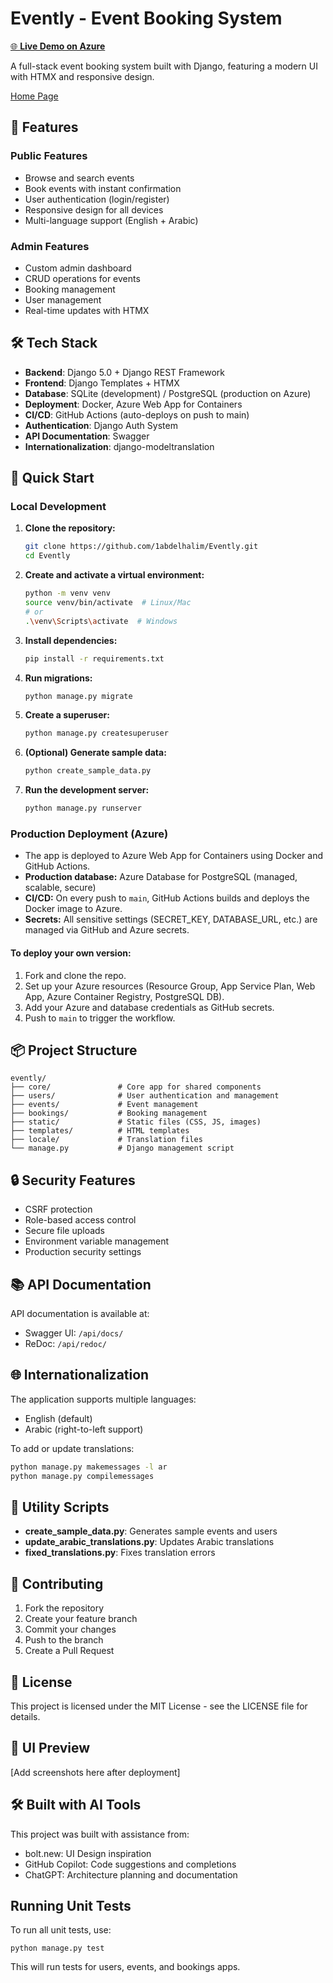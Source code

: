# Evently - Event Booking System

[🌐 **Live Demo on Azure**](https://evently-booking.azurewebsites.net)

A full-stack event booking system built with Django, featuring a modern UI with HTMX and responsive design.

[Home Page](home.png)
## 🌟 Features

### Public Features
- Browse and search events
- Book events with instant confirmation
- User authentication (login/register)
- Responsive design for all devices
- Multi-language support (English + Arabic)

### Admin Features
- Custom admin dashboard
- CRUD operations for events
- Booking management
- User management
- Real-time updates with HTMX

## 🛠 Tech Stack

- **Backend**: Django 5.0 + Django REST Framework
- **Frontend**: Django Templates + HTMX
- **Database**: SQLite (development) / PostgreSQL (production on Azure)
- **Deployment**: Docker, Azure Web App for Containers
- **CI/CD**: GitHub Actions (auto-deploys on push to main)
- **Authentication**: Django Auth System
- **API Documentation**: Swagger
- **Internationalization**: django-modeltranslation

## 🚀 Quick Start

### Local Development

1. **Clone the repository:**
   ```bash
   git clone https://github.com/1abdelhalim/Evently.git
   cd Evently
   ```
2. **Create and activate a virtual environment:**
   ```bash
   python -m venv venv
   source venv/bin/activate  # Linux/Mac
   # or
   .\venv\Scripts\activate  # Windows
   ```
3. **Install dependencies:**
   ```bash
   pip install -r requirements.txt
   ```
4. **Run migrations:**
   ```bash
   python manage.py migrate
   ```
5. **Create a superuser:**
   ```bash
   python manage.py createsuperuser
   ```
6. **(Optional) Generate sample data:**
   ```bash
   python create_sample_data.py
   ```
7. **Run the development server:**
   ```bash
   python manage.py runserver
   ```

### Production Deployment (Azure)

- The app is deployed to Azure Web App for Containers using Docker and GitHub Actions.
- **Production database:** Azure Database for PostgreSQL (managed, scalable, secure)
- **CI/CD:** On every push to `main`, GitHub Actions builds and deploys the Docker image to Azure.
- **Secrets:** All sensitive settings (SECRET_KEY, DATABASE_URL, etc.) are managed via GitHub and Azure secrets.

#### To deploy your own version:
1. Fork and clone the repo.
2. Set up your Azure resources (Resource Group, App Service Plan, Web App, Azure Container Registry, PostgreSQL DB).
3. Add your Azure and database credentials as GitHub secrets.
4. Push to `main` to trigger the workflow.

## 📦 Project Structure

```
evently/
├── core/               # Core app for shared components
├── users/              # User authentication and management
├── events/             # Event management
├── bookings/           # Booking management
├── static/             # Static files (CSS, JS, images)
├── templates/          # HTML templates
├── locale/             # Translation files
└── manage.py           # Django management script
```

## 🔒 Security Features

- CSRF protection
- Role-based access control
- Secure file uploads
- Environment variable management
- Production security settings

## 📚 API Documentation

API documentation is available at:
- Swagger UI: `/api/docs/`
- ReDoc: `/api/redoc/`

## 🌐 Internationalization

The application supports multiple languages:
- English (default)
- Arabic (right-to-left support)

To add or update translations:
```bash
python manage.py makemessages -l ar
python manage.py compilemessages
```

## 🔧 Utility Scripts

- **create_sample_data.py**: Generates sample events and users
- **update_arabic_translations.py**: Updates Arabic translations
- **fixed_translations.py**: Fixes translation errors

## 🤝 Contributing

1. Fork the repository
2. Create your feature branch
3. Commit your changes
4. Push to the branch
5. Create a Pull Request

## 📝 License

This project is licensed under the MIT License - see the LICENSE file for details.

## 🎨 UI Preview

[Add screenshots here after deployment]

## 🛠️ Built with AI Tools

This project was built with assistance from:
- bolt.new: UI Design inspiration
- GitHub Copilot: Code suggestions and completions
- ChatGPT: Architecture planning and documentation

## Running Unit Tests

To run all unit tests, use:

```
python manage.py test
```

This will run tests for users, events, and bookings apps.
